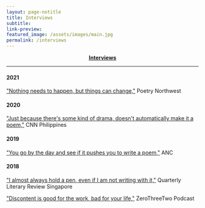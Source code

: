 ```yaml
---
layout: page-notitle
title: Interviews
subtitle:
link-preview:
featured_image: /assets/images/main.jpg
permalink: /interviews
---
```


<center><b><a class="subtle-link" href="#sectioninterviews">Interviews</a></b></center>

---

#### <a name="sectioninterviews"></a>2021
["Nothing needs to happen, but things can change,"](https://www.poetrynw.org/interview-fruitful-and-dangerous-a-conversation-with-lawrence-lacambra-ypil/) Poetry Northwest

#### 2020
["Just because there's some kind of drama, doesn't automatically make it a poem,"](https://www.cnnphilippines.com/life/culture/Creatives-Questionnaire/2020/4/24/larry-ypil.html) CNN Philippines

#### 2019
["You go by the day and see if it pushes you to write a poem,"](https://news.abs-cbn.com/ancx/culture/books/07/07/19/qanda-with-poet-lawrence-ypil) ANC

#### 2018
["I almost always hold a pen, even if I am not writing with it,"](https://www.qlrs.com/interview.asp?id=1435) Quarterly Literary Review Singapore

["Discontent is good for the work, bad for your life,"](https://zerothreetwo.com/podcast/lawrence-ypil/) ZeroThreeTwo Podcast